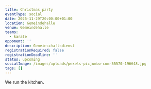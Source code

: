 ```yaml
---
title: Christmas party
eventType: social
date: 2025-11-29T20:00:00+01:00
location: Gemeindehalle
venue: Gemeindehalle
teams:
  - karate
opponent: ''
description: Gemeinschaftsdienst
registrationRequired: false
registrationDeadline: ''
status: upcoming
socialImage: /images/uploads/pexels-picjumbo-com-55570-196648.jpg
tags: []
---
```

We run the kitchen.
